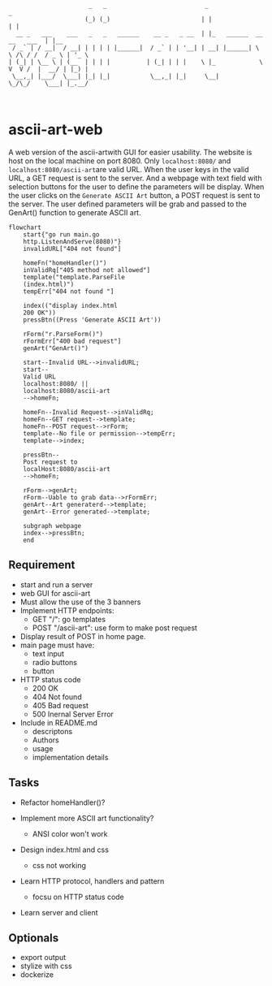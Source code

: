 ```
                      _   _                           _                                _      
                     (_) (_)                         | |                              | |     
  __ _   ___    ___   _   _   ______    __ _   _ __  | |_   ______  __      __   ___  | |__   
 / _` | / __|  / __| | | | | |______|  / _` | | '__| | __| |______| \ \ /\ / /  / _ \ | '_ \  
| (_| | \__ \ | (__  | | | |          | (_| | | |    \ |_            \ V  V /  |  __/ | |_) | 
 \__,_| |___/  \___| |_| |_|           \__,_| |_|     \__|            \_/\_/    \___| |_.__/  
                                                                                              
                                                                                              
```

# ascii-art-web
A web version of the ascii-artwith GUI for easier usability.
The website is host on the local machine on port 8080.
Only `localhost:8080/` and `localhost:8080/ascii-art`are valid URL.
When the user keys in the valid URL, a GET request is sent to the server.
And a webpage with text field with selection buttons for the user to define the parameters will be display.
When the user clicks on the `Generate ASCII Art` button, a POST request is sent to the server.
The user defined parameters will be grab and passed to the GenArt() function to generate ASCII art.

```mermaid
flowchart
    start{"go run main.go
    http.ListenAndServe(8080)"}
    invalidURL["404 not found"]

    homeFn("homeHandler()")
    inValidRq["405 method not allowed"]
    template("template.ParseFile
    (index.html)")
    tempErr["404 not found "]

    index(("display index.html
    200 OK"))
    pressBtn((Press 'Generate ASCII Art'))

    rForm("r.ParseForm()")
    rFormErr["400 bad request"]
    genArt("GenArt()")

    start--Invalid URL-->invalidURL;
    start--
    Valid URL
    localhost:8080/ || 
    localhost:8080/ascii-art
    -->homeFn;

    homeFn--Invalid Request-->inValidRq;
    homeFn--GET request-->template;
    homeFn--POST request-->rForm;
    template--No file or permission-->tempErr;
    template-->index;
    
    pressBtn--
    Post request to
    localHost:8080/ascii-art
    -->homeFn;
    
    rForm-->genArt;
    rForm--Uable to grab data-->rFormErr;
    genArt--Art generaterd-->template;
    genArt--Error generated-->template;

    subgraph webpage
    index-->pressBtn;
    end
```
## Requirement
- start and run a server
- web GUI for ascii-art
- Must allow the use of the 3 banners
- Implement HTTP endpoints:
    - GET "/": go templates
    - POST "/ascii-art": use form to make post request
- Display result of POST in home page.
- main page must have:
    - text input
    - radio buttons
    - button
- HTTP status code
    - 200 OK
    - 404 Not found
    - 405 Bad request
    - 500 Inernal Server Error
- Include in README.md
    - descriptons
    - Authors
    - usage
    - implementation details

## Tasks
- Refactor homeHandler()?
- Implement more ASCII art functionality?
    - ANSI color won't work
- Design index.html and css
    - css not working

- Learn HTTP protocol, handlers and pattern
    - focsu on HTTP status code 
- Learn server and client

## Optionals
- export output
- stylize with css
- dockerize